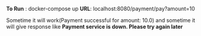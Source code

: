 **To Run** : docker-compose up
**URL**: localhost:8080/payment/pay?amount=10

Sometime it will work(Payment successful for amount: 10.0) and sometime it will give response like 
**Payment service is down. Please try again later**
